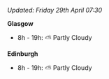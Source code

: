 *Updated: Friday 29th April 07:30*

**Glasgow**

* 8h - 19h: :partly_sunny: Partly Cloudy

**Edinburgh**

* 8h - 19h: :partly_sunny: Partly Cloudy
